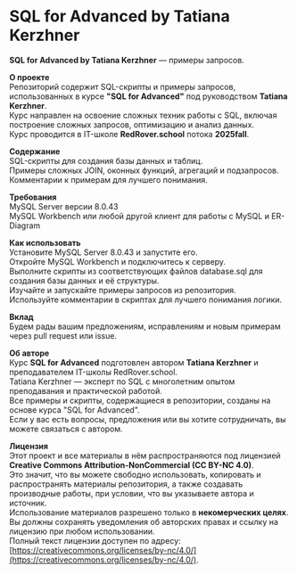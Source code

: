 # SQL for Advanced by Tatiana Kerzhner

**SQL for Advanced by Tatiana Kerzhner** — примеры запросов.  

**О проекте**  
Репозиторий содержит SQL-скрипты и примеры запросов, использованных в курсе **"SQL for Advanced"** под руководством **Tatiana Kerzhner**.  
Курс направлен на освоение сложных техник работы с SQL, включая построение сложных запросов, оптимизацию и анализ данных.  
Курс проводится в IT-школе **RedRover.school** потока **2025fall**.  

**Содержание**  
SQL-скрипты для создания базы данных и таблиц.  
Примеры сложных JOIN, оконных функций, агрегаций и подзапросов.  
Комментарии к примерам для лучшего понимания.  

**Требования**  
MySQL Server версии 8.0.43  
MySQL Workbench или любой другой клиент для работы с MySQL и ER-Diagram  

**Как использовать**  
Установите MySQL Server 8.0.43 и запустите его.  
Откройте MySQL Workbench и подключитесь к серверу.  
Выполните скрипты из соответствующих файлов database.sql для создания базы данных и её структуры.  
Изучайте и запускайте примеры запросов из репозитория.  
Используйте комментарии в скриптах для лучшего понимания логики.  

**Вклад**  
Будем рады вашим предложениям, исправлениям и новым примерам через pull request или issue.  

**Об авторе**  
Курс **SQL for Advanced** подготовлен автором **Tatiana Kerzhner** и преподавателем IT-школы RedRover.school.  
Tatiana Kerzhner — эксперт по SQL с многолетним опытом преподавания и практической работой.  
Все примеры и скрипты, содержащиеся в репозитории, созданы на основе курса "SQL for Advanced".  
Если у вас есть вопросы, предложения или вы хотите сотрудничать, вы можете связаться с автором.  

**Лицензия**  
Этот проект и все материалы в нём распространяются под лицензией **Creative Commons Attribution-NonCommercial (CC BY-NC 4.0)**.  
Это значит, что вы можете свободно использовать, копировать и распространять материалы репозитория, а также создавать производные работы, при условии, что вы указываете автора и источник.  
Использование материалов разрешено только в **некомерческих целях**.  
Вы должны сохранять уведомления об авторских правах и ссылку на лицензию при любом использовании.  
Полный текст лицензии доступен по адресу: [https://creativecommons.org/licenses/by-nc/4.0/](https://creativecommons.org/licenses/by-nc/4.0/).  

